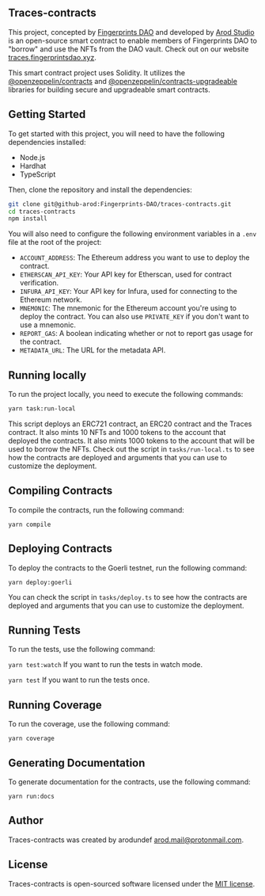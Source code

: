## Traces-contracts

This project, concepted by [Fingerprints DAO](https://fingerprintsdao.xyz/) and developed by [Arod Studio](http://arodstudio.xyz/) is an open-source smart contract to enable members of Fingerprints DAO to "borrow" and use the NFTs from the DAO vault. Check out on our website [traces.fingerprintsdao.xyz](https://traces.fingerprintsdao.xyz/).

This smart contract project uses Solidity. It utilizes the [@openzeppelin/contracts](https://www.npmjs.com/package/@openzeppelin/contracts) and [@openzeppelin/contracts-upgradeable](https://www.npmjs.com/package/@openzeppelin/contracts-upgradeable) libraries for building secure and upgradeable smart contracts.

## Getting Started

To get started with this project, you will need to have the following dependencies installed:

- Node.js
- Hardhat
- TypeScript


Then, clone the repository and install the dependencies:

```sh
git clone git@github-arod:Fingerprints-DAO/traces-contracts.git
cd traces-contracts
npm install
```


You will also need to configure the following environment variables in a `.env` file at the root of the project:

-   `ACCOUNT_ADDRESS`: The Ethereum address you want to use to deploy the contract.
-   `ETHERSCAN_API_KEY`: Your API key for Etherscan, used for contract verification.
-   `INFURA_API_KEY`: Your API key for Infura, used for connecting to the Ethereum network.
-   `MNEMONIC`: The mnemonic for the Ethereum account you're using to deploy the contract. You can also use `PRIVATE_KEY` if you don't want to use a mnemonic.
-   `REPORT_GAS`: A boolean indicating whether or not to report gas usage for the contract.
-   `METADATA_URL`: The URL for the metadata API.


## Running locally
To run the project locally, you need to execute the following commands:

```sh
yarn task:run-local
```

This script deploys an ERC721 contract, an ERC20 contract and the Traces contract. It also mints 10 NFTs and 1000 tokens to the account that deployed the contracts. It also mints 1000 tokens to the account that will be used to borrow the NFTs. Check out the script in `tasks/run-local.ts` to see how the contracts are deployed and arguments that you can use to customize the deployment.


## Compiling Contracts

To compile the contracts, run the following command:

`yarn compile` 

## Deploying Contracts

To deploy the contracts to the Goerli testnet, run the following command:

`yarn deploy:goerli`

You can check the script in `tasks/deploy.ts` to see how the contracts are deployed and arguments that you can use to customize the deployment.

## Running Tests

To run the tests, use the following command:

`yarn test:watch` If you want to run the tests in watch mode.

`yarn test` If you want to run the tests once.

## Running Coverage

To run the coverage, use the following command:

`yarn coverage`

## Generating Documentation

To generate documentation for the contracts, use the following command:

`yarn run:docs` 

## Author

Traces-contracts was created by arodundef [arod.mail@protonmail.com](mailto:arod.mail@protonmail.com).

## License

Traces-contracts is open-sourced software licensed under the [MIT license](https://opensource.org/licenses/MIT).